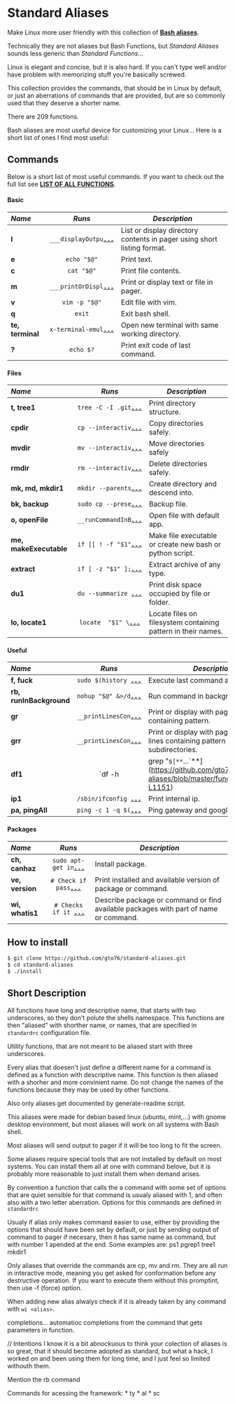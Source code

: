 Standard Aliases
================

Make Linux more user friendly with this collection of [**Bash aliases**](http://tldp.org/LDP/abs/html/aliases.html).

Technically they are not aliases but Bash Functions, but *Standard Aliases* sounds less generic than *Standard Functions*...

Linux is elegant and concise, but it is also hard.
If you can't type well and/or have problem with memorizing stuff you're basically screwed.

This collection provides the commands, that should be in Linux by default,
or just an aberrations of commands that are provided, but are so commonly used that they deserve a shorter name.

There are 209 functions.

Bash aliases are most useful device for customizing your Linux...
Here is a short list of ones I find most useful:


Commands
--------

Below is a short list of most useful commands. If you want to check out the full list see [**LIST OF ALL FUNCTIONS**](doc/FUNCTION_DESCRIPTIONS.md).

####  Basic 

 _Name_        | _Runs_   | _Description_  
:------------- |:--------:| ----------------
**l** | `___displayOutpu`[**`...`**](https://github.com/gto76/standard-aliases/blob/master/functions#L184-L187) | List or display directory contents in pager using short listing format.
**e** | `echo "$@"` | Print text.
**c** | `cat "$@"` | Print file contents.
**m** | `___printOrDispl`[**`...`**](https://github.com/gto76/standard-aliases/blob/master/functions#L82-L84) | Print or display text or file in pager.
**v** | `vim -p "$@"` | Edit file with vim.
**q** | `exit` | Exit bash shell.
**te, terminal** | `x-terminal-emul`[**`...`**](https://github.com/gto76/standard-aliases/blob/master/functions#L572-L574) | Open new terminal with same working directory.
**?** | `echo $?` | Print exit code of last command.

####  Files 

 _Name_        | _Runs_   | _Description_  
:------------- |:--------:| ----------------
**t, tree1** | `tree -C -I .git`[**`...`**](https://github.com/gto76/standard-aliases/blob/master/functions#L286-L288) | Print directory structure.
**cpdir** | `cp --interactiv`[**`...`**](https://github.com/gto76/standard-aliases/blob/master/functions#L376-L378) | Copy directories safely.
**mvdir** | `mv --interactiv`[**`...`**](https://github.com/gto76/standard-aliases/blob/master/functions#L382-L384) | Move directories safely
**rmdir** | `rm --interactiv`[**`...`**](https://github.com/gto76/standard-aliases/blob/master/functions#L389-L391) | Delete directories safely.
**mk, md, mkdir1** | `mkdir --parents`[**`...`**](https://github.com/gto76/standard-aliases/blob/master/functions#L395-L398) | Create directory and descend into.
**bk, backup** | `sudo cp --prese`[**`...`**](https://github.com/gto76/standard-aliases/blob/master/functions#L402-L404) | Backup file.
**o, openFile** | `__runCommandInB`[**`...`**](https://github.com/gto76/standard-aliases/blob/master/functions#L567-L569) | Open file with default app.
**me, makeExecutable** | `if [[ ! -f "$1"`[**`...`**](https://github.com/gto76/standard-aliases/blob/master/functions#L616-L645) | Make file executable or create new bash or python script.
**extract** | `if [ -z "$1" ];`[**`...`**](https://github.com/gto76/standard-aliases/blob/master/functions#L1087-L1120) | Extract archive of any type.
**du1** | `du --summarize `[**`...`**](https://github.com/gto76/standard-aliases/blob/master/functions#L1155-L1157) | Print disk space occupied by file or folder.
**lo, locate1** | `locate  "$1" \`[**`...`**](https://github.com/gto76/standard-aliases/blob/master/functions#L1063-L1067) | Locate files on filesystem containing pattern in their names.

####  Useful  

 _Name_        | _Runs_   | _Description_  
:------------- |:--------:| ----------------
**f, fuck** | `sudo $(history `[**`...`**](https://github.com/gto76/standard-aliases/blob/master/functions#L733-L735) | Execute last command as super user.
**rb, runInBackground** | `nohup "$@" &>/d`[**`...`**](https://github.com/gto76/standard-aliases/blob/master/functions#L456-L458) | Run command in background.
**gr** | `__printLinesCon`[**`...`**](https://github.com/gto76/standard-aliases/blob/master/functions#L1045-L1048) | Print or display with pager lines containing pattern.
**grr** | `__printLinesCon`[**`...`**](https://github.com/gto76/standard-aliases/blob/master/functions#L1052-L1058) | Print or display with pager numbered lines containing pattern in working and subdirectories.
**df1** | `df -h | grep "s`[**`...`**](https://github.com/gto76/standard-aliases/blob/master/functions#L1149-L1151) | Print available disk space in simplified form.
**ip1** | `/sbin/ifconfig `[**`...`**](https://github.com/gto76/standard-aliases/blob/master/functions#L1687-L1693) | Print internal ip.
**pa, pingAll** | `ping -c 1 -q $(`[**`...`**](https://github.com/gto76/standard-aliases/blob/master/functions#L1714-L1718) | Ping gateway and google.

####  Packages 

 _Name_        | _Runs_   | _Description_  
:------------- |:--------:| ----------------
**ch, canhaz** | `sudo apt-get in`[**`...`**](https://github.com/gto76/standard-aliases/blob/master/functions#L1299-L1301) | Install package.
**ve, version** | `# Check if pass`[**`...`**](https://github.com/gto76/standard-aliases/blob/master/functions#L1390-L1407) | Print installed and available version of package or command.
**wi, whatis1** | `# Checks if it `[**`...`**](https://github.com/gto76/standard-aliases/blob/master/functions#L1518-L1542) | Describe package or command or find available packages with part of name or command.

How to install
--------------

```bash
$ git clone https://github.com/gto76/standard-aliases.git
$ cd standard-aliases
$ ./install
```


Short Description
-----------------

All functions have long and descriptive name, that starts with two underscores, so they don't polute the shells namespace. This functions are then "aliased" with shorther name, or names, that are specified in `standardrc` configuration file.

Utility functions, that are not meant to be aliased start with three underscores.

Every alias that doesen't just define a different name for a command is defined as a function with descriptive name. This function is then aliased with a shorher and more convinient name. Do not change the names of the functions because they may be used by other functions.

Also only aliases get documented by generate-readme script.

This aliases were made for debian based linux (ubuntu, mint,...) with gnome desktop environment, but most aliases will work on all systems with Bash shell.

Most aliases will send output to pager if it will be too long to fit the screen.

Some aliases require special tools that are not installed by default on most systems. You can install them all at one with command belove, but it is probably more reasonable to just install them when demand arises.

By convention a function that calls the a command with some set of options that are quiet sensible for that command is usualy aliased with <command-name>1, and often also with a two letter aberration. Options for this commands are defined in `standardrc`

Usualy if alias only makes command easier to use, either by providing the options that should have been set by default, or just by sending output of command to pager if necesary, then it has same name as command, but with number 1 apended at the end. Some examples are:
ps1
pgrep1
tree1
mkdir1

Only aliases that override the commands are cp, mv and rm. They are all run in interactive mode, meaning you get asked for conformation before any destructive operation. If you want to execute them without this promptint, then use -f (force) option. 

When adding new alias alwalys check if it is already taken by any command with `wi <alias>`.

completions...
automatioc completions from the command that gets parameters in function.

// Intentions
I know it is a bit abnockuous to think your colection of aliases is so great, that it should become adopted as standard, but what a hack, I worked on and been using them for long time, and I just feel so limited withouth them.

Mention the rb command

Commands for acessing the framework:
	* ty
	* al
	* sc

































